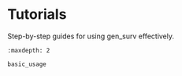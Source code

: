 # Tutorials

Step-by-step guides for using gen_surv effectively.

```{toctree}
:maxdepth: 2

basic_usage
```
